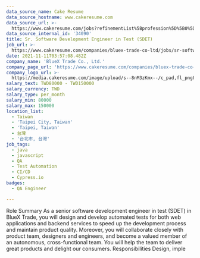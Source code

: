 ```yaml
---
data_source_name: Cake Resume
data_source_hostname: www.cakeresume.com
data_source_url: >-
  https://www.cakeresume.com/jobs?refinementList%5Bprofession%5D%5B0%5D=engineering_qa-engineer&refinementList%5Bsalary_type%5D=per_month&refinementList%5Bsalary_currency%5D=TWD&range%5Bsalary_range%5D%5Bmax%5D=600000
data_source_internal_id: '34090'
title: Sr. Software Development Engineer in Test (SDET)
job_url: >-
  https://www.cakeresume.com/companies/bluex-trade-co-ltd/jobs/sr-software-development-engineer-in-test-sdet
date: 2021-11-11T03:57:08.482Z
company_name: 'BlueX Trade Co., Ltd.'
company_page_url: 'https://www.cakeresume.com/companies/bluex-trade-co-ltd'
company_logo_url: >-
  https://media.cakeresume.com/image/upload/s--8nM3zKmx--/c_pad,fl_png8,h_200,w_200/v1644891844/lwqpqxokshocvwzmaes7.png
salary_text: TWD80000 - TWD150000
salary_currency: TWD
salary_type: per_month
salary_min: 80000
salary_max: 150000
location_list:
  - Taiwan
  - 'Taipei City, Taiwan'
  - 'Taipei, Taiwan'
  - 台灣
  - '台北市, 台灣'
job_tags:
  - java
  - javascript
  - QA
  - Test Automation
  - CI/CD
  - Cypress.io
badges:
  - QA Engineer

---
```


Role Summary As a senior software development engineer in test (SDET) in BlueX Trade, you will design and develop automated tests for both web applications and backend services to speed up the development process and maintain product quality. Moreover, you will collaborate closely with product team, designers and engineers, and become a valued member of an autonomous, cross-functional team. You will help the team to deliver great products and delight our consumers. Responsibilities Design, imple